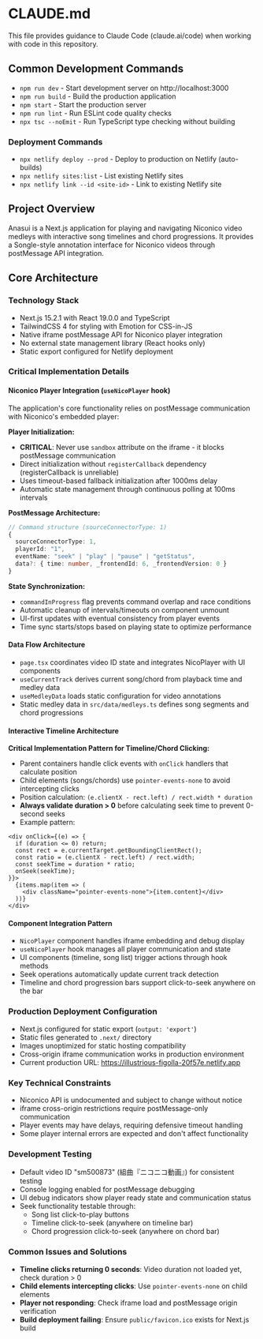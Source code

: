 # CLAUDE.md

This file provides guidance to Claude Code (claude.ai/code) when working with code in this repository.

## Common Development Commands

- `npm run dev` - Start development server on http://localhost:3000
- `npm run build` - Build the production application
- `npm start` - Start the production server
- `npm run lint` - Run ESLint code quality checks
- `npx tsc --noEmit` - Run TypeScript type checking without building

### Deployment Commands
- `npx netlify deploy --prod` - Deploy to production on Netlify (auto-builds)
- `npx netlify sites:list` - List existing Netlify sites
- `npx netlify link --id <site-id>` - Link to existing Netlify site

## Project Overview

Anasui is a Next.js application for playing and navigating Niconico video medleys with interactive song timelines and chord progressions. It provides a Songle-style annotation interface for Niconico videos through postMessage API integration.

## Core Architecture

### Technology Stack
- Next.js 15.2.1 with React 19.0.0 and TypeScript
- TailwindCSS 4 for styling with Emotion for CSS-in-JS
- Native iframe postMessage API for Niconico player integration
- No external state management library (React hooks only)
- Static export configured for Netlify deployment

### Critical Implementation Details

#### Niconico Player Integration (`useNicoPlayer` hook)
The application's core functionality relies on postMessage communication with Niconico's embedded player:

**Player Initialization:**
- **CRITICAL**: Never use `sandbox` attribute on the iframe - it blocks postMessage communication
- Direct initialization without `registerCallback` dependency (registerCallback is unreliable)
- Uses timeout-based fallback initialization after 1000ms delay
- Automatic state management through continuous polling at 100ms intervals

**PostMessage Architecture:**
```typescript
// Command structure (sourceConnectorType: 1)
{
  sourceConnectorType: 1,
  playerId: "1",
  eventName: "seek" | "play" | "pause" | "getStatus",
  data?: { time: number, _frontendId: 6, _frontendVersion: 0 }
}
```

**State Synchronization:**
- `commandInProgress` flag prevents command overlap and race conditions
- Automatic cleanup of intervals/timeouts on component unmount
- UI-first updates with eventual consistency from player events
- Time sync starts/stops based on playing state to optimize performance

#### Data Flow Architecture
- `page.tsx` coordinates video ID state and integrates NicoPlayer with UI components
- `useCurrentTrack` derives current song/chord from playback time and medley data
- `useMedleyData` loads static configuration for video annotations
- Static medley data in `src/data/medleys.ts` defines song segments and chord progressions

#### Interactive Timeline Architecture
**Critical Implementation Pattern for Timeline/Chord Clicking:**
- Parent containers handle click events with `onClick` handlers that calculate position
- Child elements (songs/chords) use `pointer-events-none` to avoid intercepting clicks
- Position calculation: `(e.clientX - rect.left) / rect.width * duration`
- **Always validate duration > 0** before calculating seek time to prevent 0-second seeks
- Example pattern:
```tsx
<div onClick={(e) => {
  if (duration <= 0) return;
  const rect = e.currentTarget.getBoundingClientRect();
  const ratio = (e.clientX - rect.left) / rect.width;
  const seekTime = duration * ratio;
  onSeek(seekTime);
}}>
  {items.map(item => (
    <div className="pointer-events-none">{item.content}</div>
  ))}
</div>
```

#### Component Integration Pattern
- `NicoPlayer` component handles iframe embedding and debug display
- `useNicoPlayer` hook manages all player communication and state
- UI components (timeline, song list) trigger actions through hook methods
- Seek operations automatically update current track detection
- Timeline and chord progression bars support click-to-seek anywhere on the bar

### Production Deployment Configuration
- Next.js configured for static export (`output: 'export'`)
- Static files generated to `.next/` directory
- Images unoptimized for static hosting compatibility
- Cross-origin iframe communication works in production environment
- Current production URL: https://illustrious-figolla-20f57e.netlify.app

### Key Technical Constraints
- Niconico API is undocumented and subject to change without notice
- iframe cross-origin restrictions require postMessage-only communication
- Player events may have delays, requiring defensive timeout handling
- Some player internal errors are expected and don't affect functionality

### Development Testing
- Default video ID "sm500873" (組曲『ニコニコ動画』) for consistent testing
- Console logging enabled for postMessage debugging
- UI debug indicators show player ready state and communication status
- Seek functionality testable through:
  - Song list click-to-play buttons
  - Timeline click-to-seek (anywhere on timeline bar)
  - Chord progression click-to-seek (anywhere on chord bar)

### Common Issues and Solutions
- **Timeline clicks returning 0 seconds**: Video duration not loaded yet, check duration > 0
- **Child elements intercepting clicks**: Use `pointer-events-none` on child elements
- **Player not responding**: Check iframe load and postMessage origin verification
- **Build deployment failing**: Ensure `public/favicon.ico` exists for Next.js build